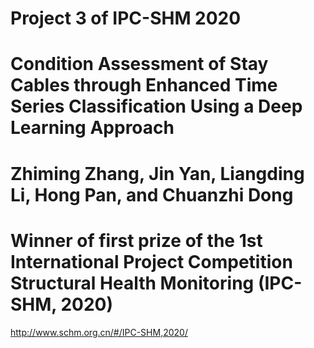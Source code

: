 # Project 3 of IPC-SHM 2020
# Condition Assessment of Stay Cables through Enhanced Time Series Classification Using a Deep Learning Approach
# Zhiming Zhang, Jin Yan, Liangding Li, Hong Pan, and Chuanzhi Dong
# Winner of first prize of the 1st International Project Competition Structural Health Monitoring (IPC-SHM, 2020)
http://www.schm.org.cn/#/IPC-SHM,2020/

